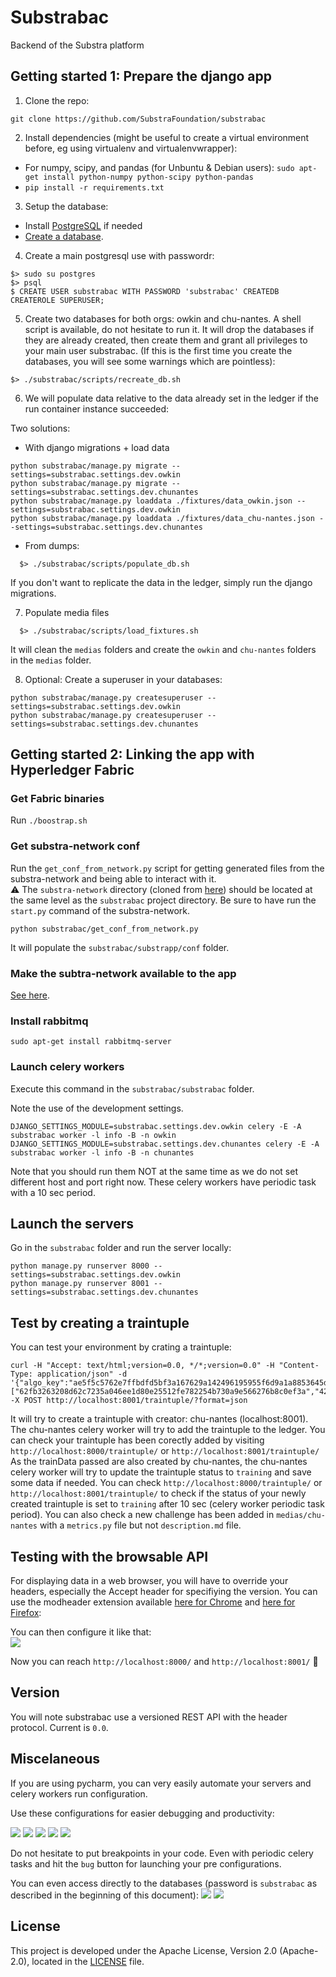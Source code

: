 # Substrabac
Backend of the Substra platform

## Getting started 1: Prepare the django app

1. Clone the repo:
 ```
 git clone https://github.com/SubstraFoundation/substrabac
 ```
2. Install dependencies (might be useful to create a virtual environment before, eg using virtualenv and virtualenvwrapper):
  - For numpy, scipy, and pandas (for Unbuntu & Debian users): `sudo apt-get install python-numpy python-scipy python-pandas`
  - `pip install -r requirements.txt`
3. Setup the database: 
  - Install [PostgreSQL](https://www.postgresql.org/download/) if needed
  - [Create a database](https://www.postgresql.org/docs/10/static/tutorial-createdb.html).
4. Create a main postgresql use with passwordr:
  ```shell
  $> sudo su postgres
  $> psql
  $ CREATE USER substrabac WITH PASSWORD 'substrabac' CREATEDB CREATEROLE SUPERUSER;
  ```
5. Create two databases for both orgs: owkin and chu-nantes. A shell script is available, do not hesitate to run it.
It will drop the databases if they are already created, then create them and grant all privileges to your main user substrabac.
 (If this is the first time you create the databases, you will see some warnings which are pointless):

  ```shell
  $> ./substrabac/scripts/recreate_db.sh 
```
6. We will populate data relative to the data already set in the ledger if the run container instance succeeded:

Two solutions:
- With django migrations + load data
```shell
python substrabac/manage.py migrate --settings=substrabac.settings.dev.owkin
python substrabac/manage.py migrate --settings=substrabac.settings.dev.chunantes
python substrabac/manage.py loaddata ./fixtures/data_owkin.json --settings=substrabac.settings.dev.owkin
python substrabac/manage.py loaddata ./fixtures/data_chu-nantes.json --settings=substrabac.settings.dev.chunantes
```
- From dumps:
```shell
  $> ./substrabac/scripts/populate_db.sh 
```
If you don't want to replicate the data in the ledger, simply run the django migrations.

7. Populate media files
```shell
  $> ./substrabac/scripts/load_fixtures.sh 
```
It will clean the `medias` folders and create the `owkin` and `chu-nantes` folders in the `medias` folder.


8. Optional: Create a superuser in your databases:
```
python substrabac/manage.py createsuperuser --settings=substrabac.settings.dev.owkin
python substrabac/manage.py createsuperuser --settings=substrabac.settings.dev.chunantes
```

## Getting started 2: Linking the app with Hyperledger Fabric

### Get Fabric binaries

Run `./boostrap.sh`

### Get substra-network conf

Run the `get_conf_from_network.py` script for getting generated files from the substra-network and being able to interact with it.  
:warning: The `substra-network` directory (cloned from [here](https://github.com/SubstraFoundation/substra-network)) should be located at the same level as the `substrabac` project directory.
Be sure to have run the `start.py` command of the substra-network.
```
python substrabac/get_conf_from_network.py
```
It will populate the `substrabac/substrapp/conf` folder.
 
### Make the subtra-network available to the app

[See here](https://github.com/SubstraFoundation/substra-network#network).  

### Install rabbitmq

```shell
sudo apt-get install rabbitmq-server
```

### Launch celery workers

Execute this command in the `substrabac/substrabac` folder.

Note the use of the development settings. 

```shell
DJANGO_SETTINGS_MODULE=substrabac.settings.dev.owkin celery -E -A substrabac worker -l info -B -n owkin
DJANGO_SETTINGS_MODULE=substrabac.settings.dev.chunantes celery -E -A substrabac worker -l info -B -n chunantes
```

 Note that you should run them NOT at the same time as we do not set different host and port right now.
 These celery workers have periodic task with a 10 sec period.

## Launch the servers

Go in the `substrabac` folder and run the server locally:
 ```
 python manage.py runserver 8000 --settings=substrabac.settings.dev.owkin
 python manage.py runserver 8001 --settings=substrabac.settings.dev.chunantes
 ```
 
## Test by creating a traintuple 

You can test your environment by crating a traintuple: 
```shell
curl -H "Accept: text/html;version=0.0, */*;version=0.0" -H "Content-Type: application/json" -d '{"algo_key":"ae5f5c5762e7ffbdfd5bf3a167629a142496195955f6d9a1a8853645dc7e1bf3","model_key":"10060f1d9e450d98bb5892190860eee8dd48594f00e0e1c9374a27c5acdba568","train_data_keys":["62fb3263208d62c7235a046ee1d80e25512fe782254b730a9e566276b8c0ef3a","42303efa663015e729159833a12ffb510ff92a6e386b8152f90f6fb14ddc94c9"]}' -X POST http://localhost:8001/traintuple/?format=json
```
It will try to create a traintuple with creator: chu-nantes (localhost:8001).
The chu-nantes celery worker will try to add the traintuple to the ledger.
You can check your traintuple has been corectly added by visiting `http://localhost:8000/traintuple/` or `http://localhost:8001/traintuple/`
As the trainData passed are also created by chu-nantes, the chu-nantes celery worker will try to update the traintuple status to `training` and save some data if needed.
You can check `http://localhost:8000/traintuple/` or `http://localhost:8001/traintuple/` to check if the status of your newly created traintuple is set to `training` after 10 sec (celery worker periodic task period).
You can also check a new challenge has been added in `medias/chu-nantes` with a `metrics.py` file but not `description.md` file.

## Testing with the browsable API

For displaying data in a web browser, you will have to override your headers, especially the Accept header for specifiying the version.
You can use the modheader extension available [here for Chrome](https://chrome.google.com/webstore/detail/modheader/idgpnmonknjnojddfkpgkljpfnnfcklj) and [here for Firefox](https://addons.mozilla.org/en-US/firefox/addon/modheader-firefox/):

You can then configure it like that:  
![](assets/modheader_config.png) 

Now you can reach `http://localhost:8000/` and `http://localhost:8001/` :tada:

## Version

You will note substrabac use a versioned REST API with the header protocol.
Current is `0.0`.

## Miscelaneous

If you are using pycharm, you can very easily automate your servers and celery workers run configuration.

Use these configurations for easier debugging and productivity:

![](assets/conf.png)
![](assets/server_owkin.png)
![](assets/server_chunantes.png) 
![](assets/celery_owkin.png) 
![](assets/celery_chunantes.png) 

Do not hesitate to put breakpoints in your code. Even with periodic celery tasks and hit the `bug` button for launching your pre configurations.

You can even access directly to the databases (password is `substrabac` as described in the beginning of this document):
![](assets/database_owkin.png) 
![](assets/database_owkin_challenges.png) 

## License

This project is developed under the Apache License, Version 2.0 (Apache-2.0), located in the [LICENSE](./LICENSE) file.

